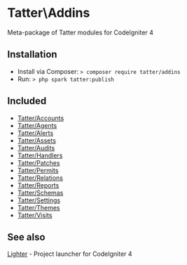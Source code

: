 # Tatter\Addins
Meta-package of Tatter modules for CodeIgniter 4

## Installation

* Install via Composer: `> composer require tatter/addins`
* Run: `> php spark tatter:publish`

## Included

* [Tatter/Accounts](https://github.com/tattersoftware/codeigniter4-accounts)
* [Tatter/Agents](https://github.com/tattersoftware/codeigniter4-agents)
* [Tatter/Alerts](https://github.com/tattersoftware/codeigniter4-alerts)
* [Tatter/Assets](https://github.com/tattersoftware/codeigniter4-assets)
* [Tatter/Audits](https://github.com/tattersoftware/codeigniter4-audits)
* [Tatter/Handlers](https://github.com/tattersoftware/codeigniter4-handlers)
* [Tatter/Patches](https://github.com/tattersoftware/codeigniter4-patches)
* [Tatter/Permits](https://github.com/tattersoftware/codeigniter4-permits)
* [Tatter/Relations](https://github.com/tattersoftware/codeigniter4-relations)
* [Tatter/Reports](https://github.com/tattersoftware/codeigniter4-reports)
* [Tatter/Schemas](https://github.com/tattersoftware/codeigniter4-schemas)
* [Tatter/Settings](https://github.com/tattersoftware/codeigniter4-settings)
* [Tatter/Themes](https://github.com/tattersoftware/codeigniter4-themes)
* [Tatter/Visits](https://github.com/tattersoftware/codeigniter4-visits)

## See also

[Lighter](https://github.com/tattersoftware/lighter) - Project launcher for CodeIgniter 4
